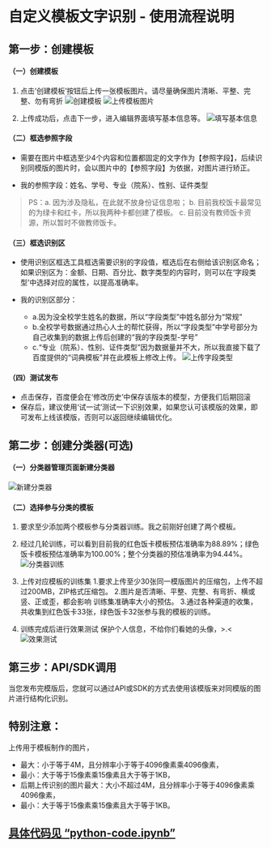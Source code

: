 # 自定义模板文字识别 - 使用流程说明

## 第一步：创建模板
#### （一）创建模板
1. 点击’创建模板’按钮后上传一张模板图片。请尽量确保图片清晰、平整、完整、勿有弯折
![创建模板](https://note.youdao.com/yws/api/personal/file/5E63CE009573409ABD334EAEB9954964?method=download&shareKey=faca9f2f4f1aeb080d72ad13c288d750)
![上传模板图片](https://note.youdao.com/yws/api/personal/file/294BEF8DB88247ACB2BA85C88FBBA166?method=download&shareKey=d4bfdd58b2b9c56c0c828b48b5b1e351)

2. 上传成功后，点击下一步，进入编辑界面填写基本信息等。
![填写基本信息](https://note.youdao.com/yws/api/personal/file/D76052F0483945A4A32EE94B6A0236CA?method=download&shareKey=e8ec6de4b8a138c3064971e7126214c8)

#### （二）框选参照字段
- 需要在图片中框选至少4个内容和位置都固定的文字作为【参照字段】，后续识别同模版的图片时，会以图片中的【参照字段】为依据，对图片进行矫正。

- 我的参照字段：姓名、学号、专业（院系）、性别、证件类型
> PS：a. 因为涉及隐私，在此就不放身份证信息啦；
> b. 目前我校饭卡最常见的为绿卡和红卡，所以我两种卡都创建了模板。
> c. 目前没有教师饭卡资源，所以暂时不做教师饭卡。

#### （三）框选识别区
- 使用识别区框选工具框选需要识别的字段值，框选后在右侧给该识别区命名；如果识别区为：金额、日期、百分比、数字类型的内容时，则可以在‘字段类型’中选择对应的属性，以提高准确率。

- 我的识别区部分：
	- a.因为没全校学生姓名的数据，所以“字段类型”中姓名部分为“常规”
	- b.全校学号数据通过热心人士的帮忙获得，所以“字段类型”中学号部分为自己收集到的数据上传后创建的“我的字段类型-学号”
	- c.“专业（院系）、性别、证件类型”因为数据量并不大，所以我直接下载了百度提供的“词典模板”并在此模板上修改上传。
![上传字段类型](https://note.youdao.com/yws/api/personal/file/DA62EE6893634056A3CD9C8AFC8DBE96?method=download&shareKey=5aa880c17170949489b90817fb7b507f)

#### （四）测试发布
- 点击保存，百度便会在‘修改历史’中保存该版本的模型，方便我们后期回滚
- 保存后，建议使用‘试一试’测试一下识别效果，如果您认可该模版的效果，即可发布上线该模版，否则可以返回继续编辑优化。

## 第二步：创建分类器(可选)
#### （一）分类器管理页面新建分类器
![新建分类器](https://note.youdao.com/yws/api/personal/file/AE6832D0118D415A97640C902EDDF5C5?method=download&shareKey=62a80402a48929cedc1908fdcc96f516)

#### （二）选择参与分类的模板
1. 要求至少添加两个模板参与分类器训练。我之前刚好创建了两个模板。
2. 经过几轮训练，可以看到目前我的红色饭卡模板预估准确率为88.89%；绿色饭卡模板预估准确率为100.00%；整个分类器的预估准确率为94.44%。
![分类器训练](https://note.youdao.com/yws/api/personal/file/16BF009CBA9D49FFB9F598B8CEF726AB?method=download&shareKey=6f05f72db1ed959e15503471b979e920)
3. 上传对应模板的训练集
	1.要求上传至少30张同一模版图片的压缩包，上传不超过200MB，ZIP格式压缩包。
	2.图片是否清晰、平整、完整、有弯折、横或竖、正或歪，都会影响 训练集准确率大小的预估。
	3.通过各种渠道的收集，共收集到红色饭卡33张，绿色饭卡32张参与我的模板的训练。

4. 训练完成后进行效果测试
保护个人信息，不给你们看她的头像，>.<
![效果测试](https://note.youdao.com/yws/api/personal/file/791EF17748D6421584AB047447951ECA?method=download&shareKey=b737f6952ec7d8c85bc25a9dfda04e7b)

## 第三步：API/SDK调用
当您发布完模版后，您就可以通过API或SDK的方式去使用该模版来对同模版的图片进行结构化识别。

## 特别注意：
上传用于模板制作的图片，
- 最大：小于等于4M，且分辨率小于等于4096像素乘4096像素，
- 最小：大于等于15像素乘15像素且大于等于1KB，
- 后期上传识别的图片最大：大小不超过4M，且分辨率小于等于4096像素乘4096像素，
- 最小：大于等于15像素乘15像素且大于等于1KB。

## [具体代码见 “python-code.ipynb”](https://github.com/CherryLiChan/API_ML_AI/blob/master/python-code.ipynb)

